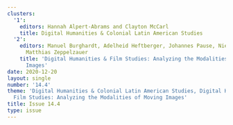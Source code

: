 ```yaml
---
clusters:
  '1':
    editors: Hannah Alpert-Abrams and Clayton McCarl
    title: Digital Humanities & Colonial Latin American Studies
  '2':
    editors: Manuel Burghardt, Adelheid Heftberger, Johannes Pause, Niels-Oliver Walkowski,
      Matthias Zeppelzauer
    title: 'Digital Humanities & Film Studies: Analyzing the Modalities of Moving
      Images'
date: 2020-12-20
layout: single
number: '14.4'
theme: 'Digital Humanities & Colonial Latin American Studies, Digital Humanities &
  Film Studies: Analyzing the Modalities of Moving Images'
title: Issue 14.4
type: issue
---
```


